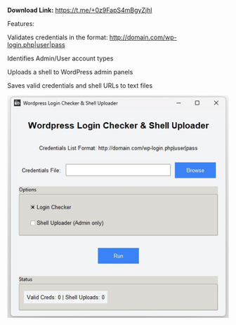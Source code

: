 **Download Link:** https://t.me/+0z9FapS4mBgyZjhl

Features:

Validates credentials in the format: http://domain.com/wp-login.php|user|pass

Identifies Admin/User account types

Uploads a shell to WordPress admin panels

Saves valid credentials and shell URLs to text files

![Alt text](https://raw.githubusercontent.com/karmasyndicate/poc/main/wp-check.jpg)
